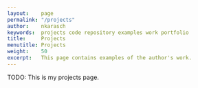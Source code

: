 ```yaml
---
layout:    page
permalink: "/projects"
author:    nkarasch
keywords:  projects code repository examples work portfolio
title:     Projects
menutitle: Projects
weight:    50
excerpt:   This page contains examples of the author's work.
--- 
```


TODO: This is my projects page.
